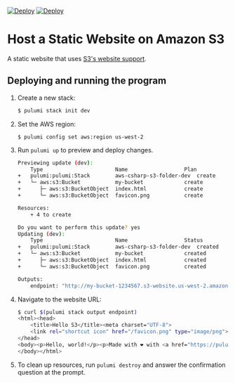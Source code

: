 [![Deploy](../../../.buttons/deploy-with-pulumi-dark.svg)](https://app.pulumi.com/new?template=https://github.com/pulumi/examples/blob/master/aws-fs-s3-folder/README.md#gh-light-mode-only)
[![Deploy](../../../.buttons/deploy-with-pulumi-light.svg)](https://app.pulumi.com/new?template=https://github.com/pulumi/examples/blob/master/aws-fs-s3-folder/README.md#gh-dark-mode-only)

# Host a Static Website on Amazon S3

A static website that uses [S3's website support](https://docs.aws.amazon.com/AmazonS3/latest/dev/WebsiteHosting.html).

## Deploying and running the program

1.  Create a new stack:

    ```bash
    $ pulumi stack init dev
    ```

1.  Set the AWS region:

    ```
    $ pulumi config set aws:region us-west-2
    ```

1.  Run `pulumi up` to preview and deploy changes.

    ```bash
    Previewing update (dev):
        Type                       Name                  Plan
    +   pulumi:pulumi:Stack        aws-csharp-s3-folder-dev  create
    +   └─ aws:s3:Bucket           my-bucket             create
    +      ├─ aws:s3:BucketObject  index.html            create
    +      └─ aws:s3:BucketObject  favicon.png           create

    Resources:
        + 4 to create

    Do you want to perform this update? yes
    Updating (dev):
        Type                       Name                  Status
    +   pulumi:pulumi:Stack        aws-csharp-s3-folder-dev  created
    +   └─ aws:s3:Bucket           my-bucket             created
    +      ├─ aws:s3:BucketObject  index.html            created
    +      └─ aws:s3:BucketObject  favicon.png           created

    Outputs:
        endpoint: "http://my-bucket-1234567.s3-website.us-west-2.amazonaws.com"
    ```

1.  Navigate to the website URL:

    ```bash
    $ curl $(pulumi stack output endpoint)
    <html><head>
        <title>Hello S3</title><meta charset="UTF-8">
        <link rel="shortcut icon" href="/favicon.png" type="image/png">
    </head>
    <body><p>Hello, world!</p><p>Made with ❤️ with <a href="https://pulumi.com">Pulumi</a></p>
    </body></html>
    ```

1.  To clean up resources, run `pulumi destroy` and answer the confirmation question at the prompt.
